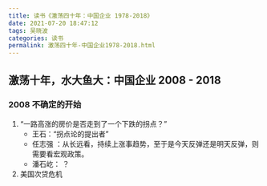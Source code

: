 ```yaml
---
title: 读书《激荡四十年：中国企业 1978-2018》
date: 2021-07-20 18:47:12
tags: 吴晓波
categories: 读书
permalink: 激荡四十年-中国企业1978-2018.html
---
```




## 激荡十年，水大鱼大：中国企业 2008 - 2018

### 2008 不确定的开始

1. “一路高涨的房价是否走到了一个下跌的拐点？” 
      * 王石：“拐点论的提出者”
      *  任志强 ：从长远看，持续上涨事趋势，至于是今天反弹还是明天反弹，则需要看宏观政策。
      * 潘石屹： ？
2. 美国次贷危机

